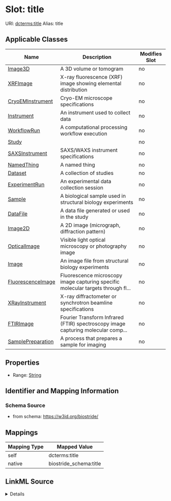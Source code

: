 

# Slot: title 



URI: [dcterms:title](http://purl.org/dc/terms/title)
Alias: title

<!-- no inheritance hierarchy -->





## Applicable Classes

| Name | Description | Modifies Slot |
| --- | --- | --- |
| [Image3D](Image3D.md) | A 3D volume or tomogram |  no  |
| [XRFImage](XRFImage.md) | X-ray fluorescence (XRF) image showing elemental distribution |  no  |
| [CryoEMInstrument](CryoEMInstrument.md) | Cryo-EM microscope specifications |  no  |
| [Instrument](Instrument.md) | An instrument used to collect data |  no  |
| [WorkflowRun](WorkflowRun.md) | A computational processing workflow execution |  no  |
| [Study](Study.md) |  |  no  |
| [SAXSInstrument](SAXSInstrument.md) | SAXS/WAXS instrument specifications |  no  |
| [NamedThing](NamedThing.md) | A named thing |  no  |
| [Dataset](Dataset.md) | A collection of studies |  no  |
| [ExperimentRun](ExperimentRun.md) | An experimental data collection session |  no  |
| [Sample](Sample.md) | A biological sample used in structural biology experiments |  no  |
| [DataFile](DataFile.md) | A data file generated or used in the study |  no  |
| [Image2D](Image2D.md) | A 2D image (micrograph, diffraction pattern) |  no  |
| [OpticalImage](OpticalImage.md) | Visible light optical microscopy or photography image |  no  |
| [Image](Image.md) | An image file from structural biology experiments |  no  |
| [FluorescenceImage](FluorescenceImage.md) | Fluorescence microscopy image capturing specific molecular targets through fl... |  no  |
| [XRayInstrument](XRayInstrument.md) | X-ray diffractometer or synchrotron beamline specifications |  no  |
| [FTIRImage](FTIRImage.md) | Fourier Transform Infrared (FTIR) spectroscopy image capturing molecular comp... |  no  |
| [SamplePreparation](SamplePreparation.md) | A process that prepares a sample for imaging |  no  |






## Properties

* Range: [String](String.md)




## Identifier and Mapping Information






### Schema Source


* from schema: https://w3id.org/biostride/




## Mappings

| Mapping Type | Mapped Value |
| ---  | ---  |
| self | dcterms:title |
| native | biostride_schema:title |




## LinkML Source

<details>
```yaml
name: title
from_schema: https://w3id.org/biostride/
rank: 1000
slot_uri: dcterms:title
alias: title
owner: NamedThing
domain_of:
- NamedThing
range: string

```
</details>